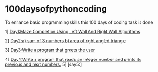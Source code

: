 # 100daysofpythoncoding
To enhance basic programming skills this 100 days of coding task is done

1] [ Day1:Maze Completion Using Left Wall And Right Wall Algorithms](day001.md)

2] [Day2:a) sum of 3 numbers b) area of right angled triangle](day002.md)

3] [Day3:Write a program that greets the user ](day003.md)

4] [Day4:Write a program that reads an integer number and prints its previous and next numbers.](day005.md)
5] [day5:]

